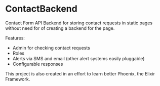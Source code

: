 # ContactBackend
Contact Form API Backend for storing contact requests in static pages without need for of creating a backend for the page.

Features:

-  Admin for checking contact requests
-  Roles
-  Alerts via SMS and email (other alert systems easily pluggable)
-  Configurable responses

This project is also created in an effort to learn better Phoenix, the Elixir Framework.